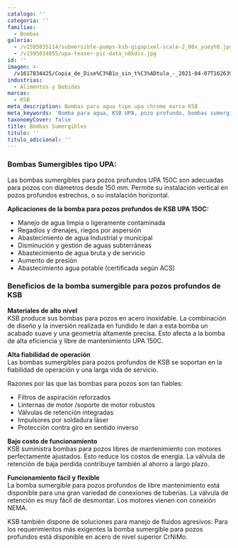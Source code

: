 ```yaml
---
catalogo: ''
categoria: ''
familias:
  - Bombas
galeria:
  - /v1595035114/submersible-pumps-ksb-gigapixel-scale-2_00x_yueyh0.jpg
  - /v1595034855/upa-teaser-pic-data_n8kdis.jpg
id: ''
imagen: >-
  /v1617834425/Copia_de_Dise%C3%B1o_sin_t%C3%ADtulo_-_2021-04-07T162639.296_hzpmeq.png
industrias:
  - Alimentos y Bebidas
marcas:
  - KSB
meta_description: Bombas para agua tipo upa chrome marca KSB
meta_keywords: 'Bomba para agua, KSB UPA, pozo profundo, bombas sumergibles'
taxonomyCover: false
title: Bombas Sumergibles
titulo: ''
titulo_adicional: ''
---
```



### **Bombas Sumergibles tipo UPA:**

Las bombas sumergibles para pozos profundos UPA 150C son adecuadas para pozos con diámetros desde 150 mm. Permite su instalación vertical en pozos profundos estrechos, o su instalación horizontal.

**Aplicaciones de la bomba para pozos profundos de KSB UPA 150C:**

- Manejo de agua limpia o ligeramente contaminada
- Regadíos y drenajes, riegos por aspersión
- Abastecimiento de agua Industrial y municipal
- Disminución y gestión de aguas subterráneas
- Abastecimiento de agua bruta y de servicio
- Aumento de presión
- Abastecimiento agua potable (certificada según ACS)

### Beneficios de la bomba sumergible para pozos profundos de KSB

**Materiales de alto nivel**  
KSB produce sus bombas para pozos en acero inoxidable. La combinación de diseño y la inversión realizada en fundido le dan a esta bomba un acabado suave y una geometría altamente precisa. Esto afecta a la bomba de alta eficiencia y libre de mantenimiento UPA 150C.

**Alta fiabilidad de operación**  
Las bombas sumergibles para pozos profundos de KSB se soportan en la fiabilidad de operación y una larga vida de servicio.

Razones por las que las bombas para pozos son tan fiables:

- Filtros de aspiración reforzados
- Linternas de motor /soporte de motor robustos
- Válvulas de retención integradas
- Impulsores por soldadura láser
- Protección contra giro en sentido inverso

**Bajo costo de funcionamiento**  
KSB suministra bombas para pozos libres de mantenimiento con motores perfectamente ajustados. Esto reduce los costos de energía. La válvula de retención de baja perdida contribuye también al ahorro a largo plazo.

**Funcionamiento fácil y flexible**  
La bomba sumergible para pozos profundos de libre mantenimiento está disponible para una gran variedad de conexiones de tuberías. La válvula de retención es muy fácil de desmontar. Los motores vienen con conexión NEMA.

KSB también dispone de soluciones para manejo de fluidos agresivos: Para los requerimientos más exigentes la bomba sumergible para pozos profundos está disponible en acero de nivel superior CrNiMo.
